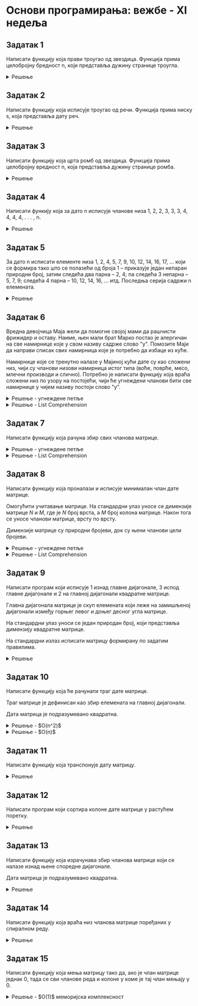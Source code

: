 # Основи програмирања: вежбе - XI недеља

## Задатак 1
Написати функцију која прави троугао од звездица.
Функција прима целобројну бредност n, који представља дужину странице троугла.
<details markdown='block'>
<summary>Решење </summary>

```python
def trougao_od_zvezdica():
    n = int(input())
    broj_razmaka = n-1
    broj_zvezdica = 1
    for i in range(n):
        for j in range(broj_razmaka):
            print(' ', sep='', end='')
        broj_razmaka -= 1
        for j in range(broj_zvezdica):
            print('*', sep='', end='')
        broj_zvezdica += 2
        print()
```
</details>

## Задатак 2
Написати функцију која исписује троугао од речи.
Функција прима ниску s, која представља дату реч.
<details markdown='block'>
<summary>Решење </summary>

```python
def trougao_od_reci():
    def ispisi_n_puta(c, n):
        for i in range(n):
            print(c, sep='', end='')

    s = input()
    n = len(s)

    ispisi_n_puta(' ', n-1)
    print(s[0])
    for i in range(1, n-1):
        ispisi_n_puta(' ', n-1-i)
        print(s[i], sep='', end='')
        ispisi_n_puta(' ', 2*i-1)
        print(s[i])
    print(s[n-1:0:-1] + s[0:n])
```
</details>

## Задатак 3
Написати функцију која црта ромб од звездица. 
Функција прима целобројну вредност n, која представља дужину странице ромба.
<details markdown='block'>
<summary>Решење </summary>

```python
def romb_od_zvezdica(n):
    for i in range(n):
        for j in range(n-i):
            print(" ", end="",sep="")
        for j in range(n):
            print("*", end="",sep="")
        print()

```
</details>

## Задатак 4
Написати функију која за дато n исписује чланове низа 1, 2, 2, 3, 3, 3, 4, 4, 4, 4, . . . , n.
<details markdown='block'>
<summary>Решење </summary>

```python
def serija123(n):
    """
    Написати функију која за дато n исписује чланове низа 1, 2, 2, 3, 3, 3, 4, 4, 4, 4, . . . , n.
    """
    for i in range(1,n+1):
        for j in range(i):
            print(i, end=' ')
    
```
</details>

## Задатак 5
За дато n исписати елементе низа 1, 2, 4, 5, 7, 9, 10, 12, 14, 16, 17, … који се формира тако што се полазећи 
од броја 1 – приказује један непаран природни број, затим следећа два парна – 2, 4; па следећа 3 непарна –
5, 7, 9; следећа 4 парна – 10, 12, 14, 16, … итд. Последња серија садржи n елемената.
<details markdown='block'>
<summary>Решење </summary>

```python
def serije_neparni_parni(n):
    """
    За дато n исписати елементе низа 1, 2, 4, 5, 7, 9, 10, 12, 14, 16, 17, … који се формира тако што се полазећи
    од броја 1 – приказује један непаран природни број, затим следећа два парна – 2, 4; па следећа 3 непарна –
    5, 7, 9; следећа 4 парна – 10, 12, 14, 16, … итд. Последња серија садржи n елемената.
    """
    k=1
    for i in range(n):
        print(k, end=' ')
        for j in range(i):
            k+=2
            print(k, end=' ')
        print()
        k+=1    
```
</details>

## Задатак 6
Вредна девоjчица Маjа жели да помогне своjоj мами да рашчисти
фрижидер и оставу. Наиме, њен мали брат Марко постао jе алергичан
на све намирнице коjе у свом називу садрже слово "у". Помозите Маjи
да направи списак свих намирница коjе jе потребно да избаце из куће.

Намирнице коjе се тренутно налазе у Маjиноj кући дате су као сложени
низ, чиjи су чланови низови намирница истог типа (воће, поврће,
месо, млечни производи и слично). Потребно jе написати функциjу
коjа враћа сложени низ по узору на постоjећи, чиjи ће угнеждени
чланови бити све намирнице у чиjем називу постоjи слово "у".
<details markdown='block'>
<summary>Решење - угнеждене петље</summary>

```python
def izbaciNamirnice(namirnice):
    izbaciti = []
    for vrstaNamirnice in namirnice:
        izbacitiPoVrstama = []
        for namirnica in vrstaNamirnice:
            if "у" in namirnica:
                izbacitiPoVrstama.append(namirnica)
        izbaciti.append(izbacitiPoVrstama)
    
    return izbaciti

#namirnice = [["јабуке", "банане", "крушке", "киви"], ["паприка", "купус", "краставчићи"], ["ћуретина", "пилетина", "свињетина"]]
#print(izbaciNamirnice(namirnice))
```
</details>
<details markdown='block'>
<summary>Решење - List Comprehension </summary>

```python
def izbaciNamirnice2(namirnice):
    
    izbaciti = [[namirnica for namirnica in vrsta if "у" in namirnica] for vrsta in namirnice]
    
    return izbaciti

#namirnice = [["јабуке", "банане", "крушке", "киви"], ["паприка", "купус", "краставчићи"], ["ћуретина", "пилетина", "свињетина"]]
#print(izbaciNamirnice2(namirnice))
```
</details>


## Задатак 7
Написати функцију која рaчуна збир свих чланова матрице.
<details markdown='block'>
<summary>Решење - угнеждене петље</summary>

```python
# Функције за унос и штампање матрице
"""
def matrica_input():
    br_vrsta, br_kolona = map(int, input().split())
    matrica=[]
    for i in range(br_vrsta):
        vrsta=list(map(int,input().split()))
        matrica.append(vrsta)
    return matrica

def matrica_print(matrica):
    br_vrsta=len(matrica)
    br_kolona=len(matrica[0])
    for i in range(br_vrsta):
        for j in range(br_kolona):
            print("{:3d}".format(matrica[i][j]), end=" ") 
        print("\n")
"""

def suma_svih_clanova_matrice(matrica):
    suma = 0
    for i in range(len(matrica)):
        for j in range(len(matrica[0])):
            suma += matrica[i][j]
    return suma

#matrica=matrica_input()
#matrica_print(matrica)
#print(suma_svih_clanova_matrice(matrica))
```
</details>

<details markdown='block'>
<summary>Решење - List Comprehension </summary>

```python
# Функције за унос и штампање матрице
"""
def matrica_input():
    br_vrsta, br_kolona = map(int, input().split())
    matrica=[]
    for i in range(br_vrsta):
        vrsta=list(map(int,input().split()))
        matrica.append(vrsta)
    return matrica

def matrica_print(matrica):
    br_vrsta=len(matrica)
    br_kolona=len(matrica[0])
    for i in range(br_vrsta):
        for j in range(br_kolona):
            print("{:3d}".format(matrica[i][j]), end=" ") 
        print("\n")
"""

def suma_svih_clanova_matrice_2(matrica):
    return sum([sum(i) for i in matrica])

#matrica=matrica_input()
#matrica_print(matrica)
#print(suma_svih_clanova_matrice_2(matrica))
```
</details>


## Задатак 8
Написати функциjу коjа проналази и исписуjе минималан члан дате
матрице.

Омогућити учитавање матрице. На стандардни улаз уносе се
димензиjе матрице $N$ и $M$, где jе $N$ броj врста, а $M$ броj колона
матрице. Након тога се уносе чланови матрице, врсту по врсту.

Димензиjе матрице су природни броjеви, док су њени чланови цели
броjеви.
<details markdown='block'>
<summary>Решење - угнеждене петље</summary>

```python
# Учитавање матрице
N, M = map(int, input().split())
matrica=[]
for i in range(N):
    vrsta=list(map(int,input().split()))
    matrica.append(vrsta)
    
def minimalanClan(matrica):
    minimalan = matrica[0][0]
    for i in range(len(matrica)):
        for j in range(len(matrica[0])):
            if matrica[i][j] < minimalan:
                minimalan = matrica[i][j]
    return minimalan

print(minimalanClan(matrica))
```
</details>

<details markdown='block'>
<summary>Решење - List Comprehension </summary>

```python
# Учитавање матрице
N, M = map(int, input().split())
matrica=[]
for i in range(N):
    vrsta=list(map(int,input().split()))
    matrica.append(vrsta)
    
def minimalanClan2(matrica):
    return min([min(i) for i in matrica])

print(minimalanClan2(matrica))
```
</details>


## Задатак 9

Написати програм коjи исписуjе 1 изнад главне диjагонале, 3 испод
главне диjагонале и 2 на главноj диjагонали квадратне матрице.

Главна диjагонала матрице jе скуп елемената коjи леже на замишљеноj
диjагонали између горњег левог и доњег десног угла матрице.

На стандардни улаз уноси се jедан природан броj, коjи представља
димензиjу квадратне матрице.

На стандардни излаз исписати матрицу формирану по задатим
правилима.

<details markdown='block'>
<summary>Решење </summary>

```python
def matrica_print(matrica):
    br_vrsta=len(matrica)
    br_kolona=len(matrica[0])
    for i in range(br_vrsta):
        for j in range(br_kolona):
            print("{:3d}".format(matrica[i][j]), end=" ") 
        print("\n")



n=int(input())

matrica=[[0 for i in range(n)] for j in range(n)]
for i in range(len(matrica)):
    for j in range(len(matrica[i])):
        if i==j:
            matrica[i][j]=2
        elif i<j:
            matrica[i][j]=1
        else:
            matrica[i][j]=3

print("------------------------------")
matrica_print(matrica)
```
</details>


## Задатак 10

Написати функцију која ће рачунати траг дате матрице.

Траг матрице је дефинисан као збир елемената на главној дијагонали.

Дата матрица је подразумевано квадратна.
<details markdown='block'>
<summary>Решење - $O(n^2)$ </summary>

```python
def trag_matrice(matrica):
    suma = 0
    for i in range(len(matrica)):
        for j in range(len(matrica[0])):
            if i == j:
                suma += matrica[i][j]
    return suma
```
</details>

<details markdown='block'>
<summary>Решење - $O(n)$ </summary>

```python
def trag_matrice_alternativno(matrica):
    suma = 0
    for i in range(len(matrica)):
        suma += matrica[i][i]
    return suma
```
</details>


## Задатак 11
Написати функцију која транспонује дату матрицу.
<details markdown='block'>
<summary>Решење </summary>

```python
def matrica_input():
    br_vrsta, br_kolona = map(int, input().split())
    matrica=[]
    for i in range(br_vrsta):
        vrsta=list(map(int,input().split()))
        matrica.append(vrsta)
    return matrica
def matrica_print(matrica):
    br_vrsta=len(matrica)
    br_kolona=len(matrica[0])
    for i in range(br_vrsta):
        for j in range(br_kolona):
            print("{:3d}".format(matrica[i][j]), end=" ") 
        print("\n")


# Специјалан случај - квадратна матрица
def transponovanje_matrice_kvadratne(matrica):
    for i in range(len(matrica)):
        for j in range(i+1,len(matrica[0])):
            matrica[i][j],matrica[j][i] = matrica[j][i],matrica[i][j]
    return matrica

def transponovanje_matrice(matrica):
    matrica_trans=[[0 for i in range(len(matrica))] for j in range(len(matrica[0]))]
    for i in range(len(matrica)):
        for j in range(len(matrica[0])):
            matrica_trans[j][i]=matrica[i][j]
        
    return matrica_trans


if __name__ =="__main__":

    matrica=matrica_input()
    print("------------------------------")
    matrica_print(matrica)
    print("------------------------------")
    matrica=transponovanje_matrice(matrica) if len(matrica)!=len(matrica[0]) else transponovanje_matrice_kvadratne(matrica)
    matrica_print(matrica)
```
</details>


## Задатак 12

Написати програм коjи сортира колоне дате матрице у растућем
поретку.

<details markdown='block'>
<summary>Решење </summary>

```python
## Увози се функција из претходног задатка
from zad3 import transponovanje_matrice


def matrica_input():
    br_vrsta, br_kolona = map(int, input().split())
    matrica=[]
    for i in range(br_vrsta):
        vrsta=list(map(int,input().split()))
        matrica.append(vrsta)
    return matrica
def matrica_print(matrica):
    br_vrsta=len(matrica)
    br_kolona=len(matrica[0])
    for i in range(br_vrsta):
        for j in range(br_kolona):
            print("{:3d}".format(matrica[i][j]), end=" ") 
        print("\n")

matrica=matrica_input()
print("------------------------------")
matrica_print(matrica)
print("------------------------------")


matrica=transponovanje_matrice(matrica)
matrica=[sorted(i) for i in matrica]
matrica=transponovanje_matrice(matrica)


matrica_print(matrica)
```
</details>


## Задатак 13

Написати функциjу коjа израчунава збир чланова матрице коjи се
налазе изнад њене споредне диjагонале.

Дата матрица jе подразумевано квадратна.

<details markdown='block'>
<summary>Решење </summary>

```python
def zbir_clanova_iznad_sporedne(matrica):
    sum = 0
    for i in range(len(matrica)-1):
        for j in range(len(matrica)-(i+1)):
            sum += matrica[i][j]
    
    return sum
```
</details>


## Задатак 14

Написати функцију која враћа низ чланова матрице поређаних у спиралном реду.

<details markdown='block'>
<summary>Решење </summary>

```python
def spiralOrder(matrix):
        output = []

        leftCol, rightCol = 0, len(matrix[0])
        topRow, bottomRow = 0, len(matrix)

        while leftCol < rightCol and topRow < bottomRow:

            for i in range(leftCol,rightCol):
                output.append(matrix[topRow][i])

            topRow += 1
            
            for i in range(topRow,bottomRow):
                output.append(matrix[i][rightCol-1])

            rightCol-=1 

            if not(leftCol < rightCol and topRow < bottomRow):
                break

            for i in range(rightCol-1,leftCol-1,-1):
                output.append(matrix[bottomRow-1][i])

            bottomRow-=1

            for i in range(bottomRow-1,topRow-1,-1):
                output.append(matrix[i][leftCol])

            leftCol+=1

        return output

```
</details>


## Задатак 15

Написати функцију која мења матрицу тако да, ако је члан матрице једнак 0, тада се сви чланове реда и колоне у коме је тај члан мењају у 0.
<details markdown='block'>
<summary>Решење - $O(1)$ меморијска комплексност</summary>

```python
def setZeroes(matrix):
        set_first_row_zero = False
                
        rows, cols = len(matrix), len(matrix[0])
        for r in range(rows):
            for c in range(cols):
                if matrix[r][c] ==0:
                    matrix[0][c]=0
                    
                    if r==0:
                        set_first_row_zero = True
                    else:
                        matrix[r][0] = 0
                        
        for r in range(1,rows):
            for c in range(1,cols):
                if matrix[r][0] == 0 or matrix[0][c] ==0:
                    matrix[r][c] =0
                    
        if matrix[0][0] == 0:
            for r in range(rows):
                matrix[r][0]=0
        
        if set_first_row_zero:
            for c in range(cols):
                matrix[0][c]=0 
```
</details>
